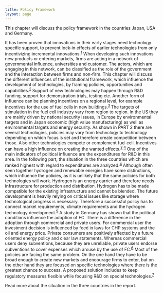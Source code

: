 ```yaml
---
title: Policy Framework
layout: page
---
```

This chapter will discuss the policy framework in the countries Japan, USA and Germany.

It has been proven that innovations in their early stages need technology specific support, to prevent lock-in effects of earlier technologies from only incentivizing incremental innovations.<sup>[1]</sup>  When developing such innovations new products or entering markets, firms are acting in a network of governmental influence, universities and customer. The actors, which are engaging in this network, can be classified as the role of the government and the interaction between firms and non-firm. This chapter will discuss the different influences of the institutional framework, which influence the development of technologies, by framing policies, opportunities and capabilities.<sup>[2] </sup>
Support of new technologies may happen through R&D funding, support for demonstration trials, testing etc. Another form of influence can be planning incentives on a regional level, for example incentives for the use of fuel cells in new buildings.<sup>[3] </sup>
The targets of stimulation in the fuel cell industry vary from region to region. In the US they are mainly driven by national security issues, in Europe by environmental targets and in Japan economic (high value manufacturing) as well as environmental targets and energy security. As shown in PART 2 there are several technologies, policies may vary from technology to technology depending on which focus is set and therefore create competition between those. Also other technologies compete or complement fuel cell. Incentives can have a high influence on creating the wanted effects.<sup>[3] [4]</sup>    One of the main indicators of political influence are the expenditures for R&D in this area. In the following part, the situation in the three countries which are ranked highest with regard to expenditures are analyzed.<sup>[4]</sup> 
Although often seen together hydrogen and renewable energies have some distinctions, which influence the policies, as it is unlikely that the same policies for both technologies will work. Hydrogen is an energy carrier and therefore needs infrastructure for production and distribution. Hydrogen has to be made compatible for the existing infrastructure and cannot be blended. The future development is heavily relying on critical issues like storage where technological progress is necessary. Therefore a successful policy has to connect market requirements, climate requirements and the hydrogen technology development.<sup>[5]</sup>
A study in Germany has shown that the political conditions influence the adoption of FC. There is a difference in the adoption through commercial and private users. For commercial user the investment decision is influenced by feed in laws for CHP systems and the oil and energy price. Private consumers are positively affected by a future oriented energy policy and clear law statements.  Whereas commercial users deny subventions, because they are unreliable, private users endorse subventions to cover expenses which arouse by the use of FC.<sup>[6]</sup>
Most of the policies are facing the same problem. On the one hand they have to be broad enough to create new markets and encourage firms to enter, but on the other hand they are focused on specific technologies where there is the greatest chance to success. A proposed solution includes to keep regulatory measures flexible while focusing R&D on special technologies.<sup>[7]</sup>

Read more about the situation in the three countries in the report.

[1]: http://www.sciencedirect.com/science/article/pii/S0301421509002006
[2]: http://www.sciencedirect.com/science/article/pii/S0048733309001152
[3]: http://www.sciencedirect.com/science/article/pii/S0360319914031383
[4]: ftp://ftp.ecn.nl/pub/www/library/report/2006/e06046.pdf
[5]: http://www.sciencedirect.com/science/article/pii/S0301421509002006
[6]: http://www.sciencedirect.com/science/article/pii/S0301421507004806
[7]: http://www.sciencedirect.com/science/article/pii/S0301421506002813
